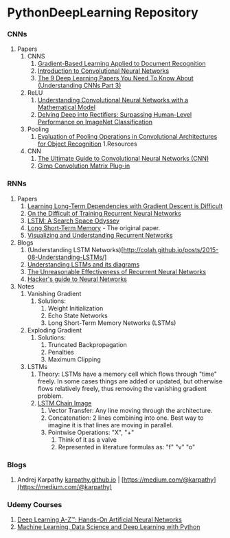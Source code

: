 # PythonDeepLearning Repository

### CNNs 
1. Papers 
	1. CNNS
        1. [Gradient-Based Learning Applied to Document Recognition](http://yann.lecun.com/exdb/publis/pdf/lecun-01a.pdf)
        2. [Introduction to Convolutional Neural Networks](https://www.semanticscholar.org/paper/Introduction-to-Convolutional-Neural-Networks-Wu/450ca19932fcef1ca6d0442cbf52fec38fb9d1e5)
        3. [The 9 Deep Learning Papers You Need To Know About (Understanding CNNs Part 3)](https://adeshpande3.github.io/adeshpande3.github.io/The-9-Deep-Learning-Papers-You-Need-To-Know-About.html)
    2. ReLU
        1. [Understanding Convolutional Neural Networks with a Mathematical Model](https://arxiv.org/pdf/1609.04112.pdf)
        2. [Delving Deep into Rectifiers: Surpassing Human-Level Performance on ImageNet Classification](https://arxiv.org/pdf/1502.01852.pdf)
    3. Pooling
        1. [Evaluation of Pooling Operations in Convolutional Architectures for Object Recognition](http://ais.uni-bonn.de/papers/icann2010_maxpool.pdf)
1.Resources
	1. CNN    
		1. [The Ultimate Guide to Convolutional Neural Networks (CNN)](https://www.superdatascience.com/blogs/the-ultimate-guide-to-convolutional-neural-networks-cnn)
		2. [Gimp Convolution Matrix Plug-in](https://docs.gimp.org/2.6/en/plug-in-convmatrix.html)
     
### RNNs
1. Papers
	1. [Learning Long-Term Dependencies with Gradient Descent is Difficult](http://ai.dinfo.unifi.it/paolo//ps/tnn-94-gradient.pdf)
	2. [On the Difficult of Training Recurrent Neural Networks](http://www.jmlr.org/proceedings/papers/v28/pascanu13.pdf)
	3. [LSTM: A Search Space Odyssey](http://arxiv.org/pdf/1503.04069.pdf)
	4. [Long Short-Term Memory](http://bioinf.jku.at/publications/older/2604.pdf) - The original paper.
	5. [Visualizing and Understanding Recurrent Networks](https://arxiv.org/pdf/1506.02078.pdf)
2. Blogs
	1. (Understanding LSTM Networks)[http://colah.github.io/posts/2015-08-Understanding-LSTMs/]
	2. [Understanding LSTMs and its diagrams](https://medium.com/mlreview/understanding-lstm-and-its-diagrams-37e2f46f1714)
	3. [The Unreasonable Effectiveness of Recurrent Neural Networks](http://karpathy.github.io/2015/05/21/rnn-effectiveness/)
	4. [Hacker's guide to Neural Networks](http://karpathy.github.io/neuralnets/)
3. Notes 
	1. Vanishing Gradient
		1. Solutions:
			1. Weight Initialization
			2. Echo State Networks
			3. Long Short-Term Memory Networks (LSTMs)
	2. Exploding Gradient 
		1. Solutions: 
			1. Truncated Backpropagation
			2. Penalties
			3. Maximum Clipping
	3. LSTMs
		1. Theory: LSTMs have a memory cell which flows through "time" freely. In some cases things are added or updated, but otherwise flows relatively freely, thus removing the vanishing gradient problem.
		2. [LSTM Chain Image](http://colah.github.io/posts/2015-08-Understanding-LSTMs/img/LSTM3-chain.png)
			1. Vector Transfer: Any line moving through the architecture.
			2. Concatenation: 2 lines combining into one. Best way to imagine it is that lines are moving in parallel. 
			3. Pointwise Operations: "X", "+"
				1. Think of it as a valve
				2. Represented in literature formulas as: "f" "v" "o"
				
### Blogs
1. Andrej Karpathy [karpathy.github.io](http://karpathy.github.io/) | [https://medium.com/@karpathy](https://medium.com/@karpathy)
### Udemy Courses
1. [Deep Learning A-Z™: Hands-On Artificial Neural Networks](https://www.udemy.com/course/deeplearning/)
2. [Machine Learning, Data Science and Deep Learning with Python](https://www.udemy.com/course/data-science-and-machine-learning-with-python-hands-on/)